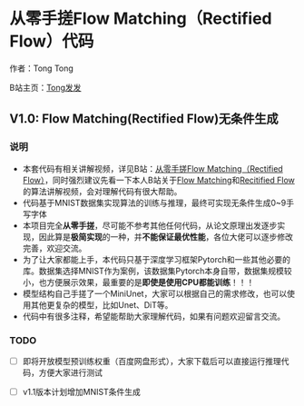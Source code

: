 # 从零手搓Flow Matching（Rectified Flow）代码
作者：Tong Tong 

B站主页：[Tong发发](https://space.bilibili.com/323109608)

## V1.0: Flow Matching(Rectified Flow)无条件生成

### 说明

* 本套代码有相关讲解视频，详见B站：[从零手搓Flow Matching（Rectified Flow）](https://www.bilibili.com/video/BV1Sjv4ezEDN/)，同时强烈建议先看一下本人B站关于[Flow Matching](https://www.bilibili.com/video/BV1Wv3xeNEds/)和[Recitified Flow](https://www.bilibili.com/video/BV19m421G7W8/)的算法讲解视频，会对理解代码有很大帮助。
* 代码基于MNIST数据集实现算法的训练与推理，最终可实现无条件生成0~9手写字体
* 本项目完全**从零手搓**，尽可能不参考其他任何代码，从论文原理出发逐步实现，因此算是**极简实现**的一种，并**不能保证最优性能**，各位大佬可以逐步修改完善，欢迎交流。
* 为了让大家都能上手，本代码只基于深度学习框架Pytorch和一些其他必要的库。数据集选择MNIST作为案例，该数据集Pytorch本身自带，数据集规模较小，也方便展示效果，最重要的是**即使是使用CPU都能训练**！！！
* 模型结构自己手搓了一个MiniUnet，大家可以根据自己的需求修改，也可以使用其他更复杂的模型，比如Unet、DiT等。
* 代码中有很多注释，希望能帮助大家理解代码，如果有问题欢迎留言交流。

### TODO
- [ ] 即将开放模型预训练权重（百度网盘形式），大家下载后可以直接运行推理代码，方便大家进行测试
- [ ] v1.1版本计划增加MNIST条件生成 

